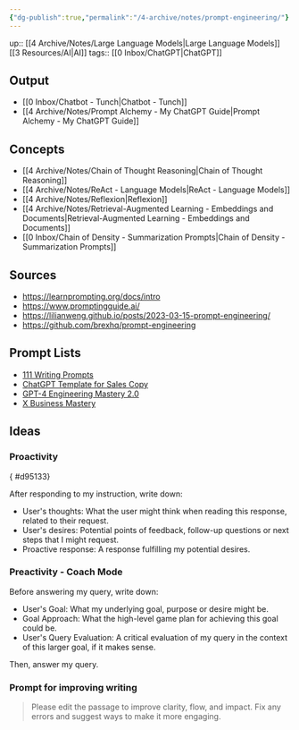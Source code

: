 ```yaml
---
{"dg-publish":true,"permalink":"/4-archive/notes/prompt-engineering/"}
---
```


up:: [[4 Archive/Notes/Large Language Models\|Large Language Models]] [[3 Resources/AI\|AI]]
tags:: [[0 Inbox/ChatGPT\|ChatGPT]]

## Output
- [[0 Inbox/Chatbot - Tunch\|Chatbot - Tunch]]
- [[4 Archive/Notes/Prompt Alchemy - My ChatGPT Guide\|Prompt Alchemy - My ChatGPT Guide]]

## Concepts
- [[4 Archive/Notes/Chain of Thought Reasoning\|Chain of Thought Reasoning]]
- [[4 Archive/Notes/ReAct - Language Models\|ReAct - Language Models]]
- [[4 Archive/Notes/Reflexion\|Reflexion]]
- [[4 Archive/Notes/Retrieval-Augmented Learning - Embeddings and Documents\|Retrieval-Augmented Learning - Embeddings and Documents]]
- [[0 Inbox/Chain of Density - Summarization Prompts\|Chain of Density - Summarization Prompts]]

## Sources
- https://learnprompting.org/docs/intro
- https://www.promptingguide.ai/
- https://lilianweng.github.io/posts/2023-03-15-prompt-engineering/
- https://github.com/brexhq/prompt-engineering

## Prompt Lists
- [111 Writing Prompts](https://gigantic-grin-edb.notion.site/Prompt-Vault-e2bfc73890c046968d0a194089b2cbc2)
- [ChatGPT Template for Sales Copy](https://joserosado.notion.site/Chat-GPT-Templatize-Sales-Copy-de3b98e243bb48dea3c96a5bd1f18449)
- [GPT-4 Engineering Mastery 2.0](https://closed-hyacinth-b7f.notion.site/GPT-4-Engineering-Mastery-2-0-9ba52a8018fd423dba3b2f7c719c9be2)
- [X Business Mastery](https://closed-hyacinth-b7f.notion.site/Business-Mastery-Prompt-Pack-90446100636e4e74bca92882ee33ca7c)

## Ideas
### Proactivity
{ #d95133}


After responding to my instruction, write down:
- User's thoughts: What the user might think when reading this response, related to their request.
- User's desires: Potential points of feedback, follow-up questions or next steps that I might request.
- Proactive response: A response fulfilling my potential desires.

### Preactivity - Coach Mode
Before answering my query, write down:

- User's Goal: What my underlying goal, purpose or desire might be.
- Goal Approach: What the high-level game plan for achieving this goal could be.
- User's Query Evaluation: A critical evaluation of my query in the context of this larger goal, if it makes sense.

Then, answer my query.

### Prompt for improving writing
> Please edit the passage to improve clarity, flow, and impact. Fix any errors and suggest ways to make it more engaging.